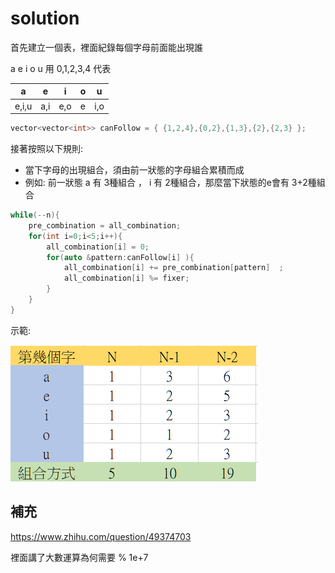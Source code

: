 # solution

首先建立一個表，裡面紀錄每個字母前面能出現誰

a e i o u 用 0,1,2,3,4 代表

| a     | e    | i    | o    | u    |
| ----- | ---- | ---- | ---- | ---- |
| e,i,u | a,i  | e,o  | e    | i,o  |

```c++
vector<vector<int>> canFollow = { {1,2,4},{0,2},{1,3},{2},{2,3} };
```



接著按照以下規則:

+ 當下字母的出現組合，須由前一狀態的字母組合累積而成
+ 例如: 前一狀態 a 有 3種組合 ，  i 有 2種組合，那麼當下狀態的e會有 3+2種組合

```c++
while(--n){
	pre_combination = all_combination;
	for(int i=0;i<5;i++){
		all_combination[i] = 0;
		for(auto &pattern:canFollow[i] ){
			all_combination[i] += pre_combination[pattern]  ;
			all_combination[i] %= fixer;
		}        
	}
} 
```
示範:

![](https://github.com/eric88525/leetcode/blob/main/1220.%20Count%20Vowels%20Permutation/p1.png)



## 補充

https://www.zhihu.com/question/49374703

裡面講了大數運算為何需要 % 1e+7

